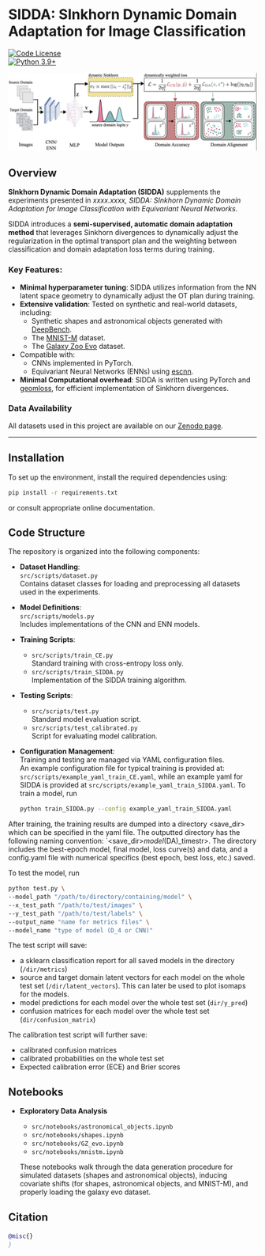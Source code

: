 # SIDDA: SInkhorn Dynamic Domain Adaptation for Image Classification

[![Code License](https://img.shields.io/badge/Code%20License-Apache_2.0-green.svg)](https://github.com/snehjp2/GCNNMorphology/blob/main/LICENSE)  
[![Python 3.9+](https://img.shields.io/badge/python-3.9+-blue.svg)](https://www.python.org/downloads/release/python-390/)

![Pipeline Diagram](plots/pipeline.png)

## Overview

**SInkhorn Dynamic Domain Adaptation (SIDDA)** supplements the experiments presented in *xxxx.xxxx, SIDDA: SInkhorn Dynamic Domain Adaptation for Image Classification with Equivariant Neural Networks*. 

SIDDA introduces a **semi-supervised, automatic domain adaptation method** that leverages Sinkhorn divergences to dynamically adjust the regularization in the optimal transport plan and the weighting between classification and domain adaptation loss terms during training. 

### Key Features:
- **Minimal hyperparameter tuning**: SIDDA utilizes information from the NN latent space geometry to dynamically adjust the OT plan during training.
- **Extensive validation**: Tested on synthetic and real-world datasets, including:
  - Synthetic shapes and astronomical objects generated with [DeepBench](https://github.com/deepskies/DeepBench).
  - The [MNIST-M](https://paperswithcode.com/dataset/mnist-m) dataset.
  - The [Galaxy Zoo Evo](https://huggingface.co/collections/mwalmsley/galaxy-zoo-evo-66532c6c258f5fad31f31880) dataset.
- Compatible with:
  - CNNs implemented in PyTorch.
  - Equivariant Neural Networks (ENNs) using [escnn](https://github.com/QUVA-Lab/escnn).
- **Minimal Computational overhead**: SIDDA is written using PyTorch and [geomloss](https://www.kernel-operations.io/geomloss/), for efficient implementation of Sinkhorn divergences.

### Data Availability
All datasets used in this project are available on our [Zenodo page](https://zenodo.org/uploads/14583107).

---

## Installation

To set up the environment, install the required dependencies using:

```bash
pip install -r requirements.txt
```
or consult appropriate online documentation.

## Code Structure

The repository is organized into the following components:

- **Dataset Handling**:  
  `src/scripts/dataset.py`  
  Contains dataset classes for loading and preprocessing all datasets used in the experiments.

- **Model Definitions**:  
  `src/scripts/models.py`  
  Includes implementations of the CNN and ENN models.

- **Training Scripts**:  
  - `src/scripts/train_CE.py`  
    Standard training with cross-entropy loss only.
  - `src/scripts/train_SIDDA.py`  
    Implementation of the SIDDA training algorithm.

- **Testing Scripts**:  
  - `src/scripts/test.py`  
    Standard model evaluation script.
  - `src/scripts/test_calibrated.py`  
    Script for evaluating model calibration.

- **Configuration Management**:  
  Training and testing are managed via YAML configuration files.  
  An example configuration file for typical training is provided at:  
  `src/scripts/example_yaml_train_CE.yaml`, while an example yaml for SIDDA is provided at `src/scripts/example_yaml_train_SIDDA.yaml`. To train a model, run 

  ```bash
  python train_SIDDA.py --config example_yaml_train_SIDDA.yaml
  ```

After training, the training results are dumped into a directory <save_dir> which can be specified in the yaml file. The outputted directory has the following naming convention: `<save_dir>_model_(DA)_timestr>. The directory includes the best-epoch model, final model, loss curve(s) and data, and a config.yaml file with numerical specifics (best epoch, best loss, etc.) saved. 

To test the model, run

```bash
python test.py \
--model_path "/path/to/directory/containing/model" \
--x_test_path "/path/to/test/images" \
--y_test_path "/path/to/test/labels" \
--output_name "name for metrics files" \
--model_name "type of model (D_4 or CNN)"
```

The test script will save:
  - a sklearn classification report for all saved models in the directory (`/dir/metrics`)
  - source and target domain latent vectors for each model on the whole test set (`/dir/latent_vectors`). This can later be used to plot isomaps for the models.
  - model predictions for each model over the whole test set (`dir/y_pred`)
  - confusion matrices for each model over the whole test set (`dir/confusion_matrix`)

The calibration test script will further save:
  - calibrated confusion matrices
  - calibrated probabilities on the whole test set
  - Expected calibration error (ECE) and Brier scores

## Notebooks

- **Exploratory Data Analysis**
  - `src/notebooks/astronomical_objects.ipynb` 
  - `src/notebooks/shapes.ipynb`
  - `src/notebooks/GZ_evo.ipynb`
  - `src/notebooks/mnistm.ipynb`

  These notebooks walk through the data generation procedure for simulated datasets (shapes and astronomical objects), inducing covariate shifts (for shapes, astronomical objects, and MNIST-M), and properly loading the galaxy evo dataset.

## Citation

```bibtex
@misc{}
}
```

